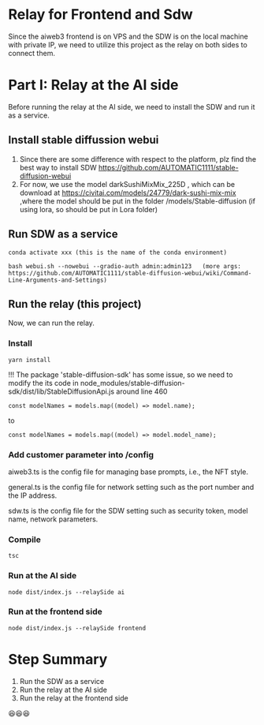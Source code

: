 # Relay for Frontend and Sdw
 Since the aiweb3 frontend is on VPS and the SDW is on the local machine with private IP, we need to utilize this project as the relay on both sides to connect them. 

# Part I: Relay at the AI side
Before running the relay at the AI side, we need to install the SDW and run it as a service.
## Install stable diffussion webui
1. Since there are some difference with respect to the platform, plz find the best way to install SDW https://github.com/AUTOMATIC1111/stable-diffusion-webui
2. For now, we use the model darkSushiMixMix_225D , which can be download at https://civitai.com/models/24779/dark-sushi-mix-mix ,where the model should be put in the folder /models/Stable-diffusion (if using lora, so should be put in Lora folder)

## Run SDW as a service
```
conda activate xxx (this is the name of the conda environment)

bash webui.sh --nowebui --gradio-auth admin:admin123   (more args: https://github.com/AUTOMATIC1111/stable-diffusion-webui/wiki/Command-Line-Arguments-and-Settings)
```
## Run the relay (this project)
Now, we can run the relay.
### Install
```
yarn install
```
!!! The package 'stable-diffusion-sdk' has some issue, so we need to modify the its code in node_modules/stable-diffusion-sdk/dist/lib/StableDiffusionApi.js around line 460

```
const modelNames = models.map((model) => model.name);
```
to 
```
const modelNames = models.map((model) => model.model_name);
```

### Add customer parameter into /config 
aiweb3.ts is the config file for managing base prompts, i.e., the NFT style. 

general.ts is the config file for network setting such as the port number and the IP address.

sdw.ts is the config file for the SDW setting such as security token, model name, network parameters.


### Compile 
```
tsc
```


### Run at the AI side


```
node dist/index.js --relaySide ai
```
### Run at the frontend side
```
node dist/index.js --relaySide frontend
```

# Step Summary
1. Run the SDW as a service
2. Run the relay at the AI side
3. Run the relay at the frontend side

😆😆😆


 




